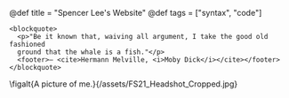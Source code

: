 @def title = "Spencer Lee's Website"
@def tags = ["syntax", "code"]

~~~
<blockquote>
  <p>"Be it known that, waiving all argument, I take the good old fashioned
  ground that the whale is a fish."</p>
  <footer>— <cite>Hermann Melville, <i>Moby Dick</i></cite></footer>
</blockquote>
~~~

\figalt{A picture of me.}{/assets/FS21_Headshot_Cropped.jpg}
